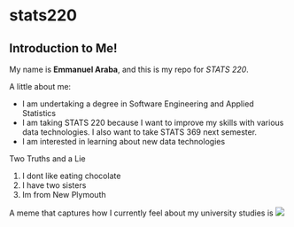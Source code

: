 # stats220
## Introduction to Me!

My name is **Emmanuel Araba**, and this is my repo for _STATS 220_. 

A little about me:

- I am undertaking a degree in Software Engineering and Applied Statistics 
- I am taking STATS 220 because I want to improve my skills with various data technologies. I also want to take STATS 369 next semester.
- I am interested in learning about new data technologies

Two Truths and a Lie
1. I dont like eating chocolate
2. I have two sisters
3. Im from New Plymouth

A meme that captures how I currently feel about my university studies is ![]([[https://c.tenor.com/8druEACXtX8AAAAd/tenor.gif](https://tenor.com/en-NZ/view/flight-reacts-flightreacts-tongue-tongue-laugh-gif-13724048537815479089)](https://tenor.com/qvYr0RWGzBJ.gif))
